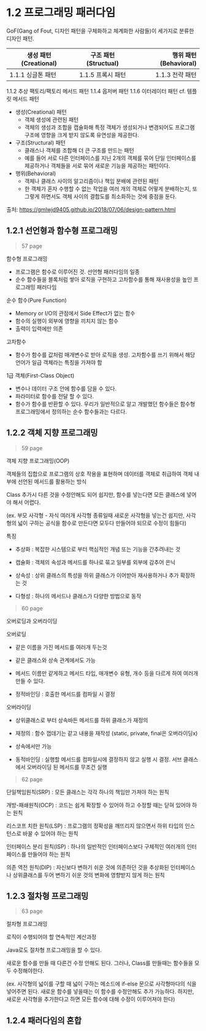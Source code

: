 # 1.2 프로그래밍 패러다임


GoF(Gang of Fout, 디자인 패턴을 구체화하고 체계화한 사람들)이 세가지로 분류한 디자인 패턴.

| 생성 패턴 (Creational)   |      구조 패턴 (Structual)      |  행위 패턴 (Behavioral) |
|----------|:-------------:|------:|
| 1.1.1 싱글톤 패턴 |1.1.5 프록시 패턴 |1.1.3 전략 패턴 |
1.1.2 추상 팩토리/팩토리 메서드 패턴
1.1.4 옵저버 패턴
1.1.6 이터레이터 패턴
cf. 템플릿 메서드 패턴


- 생성(Creational) 패턴
  - 객체 생성에 관련된 패턴
  - 객체의 생성과 조합을 캡슐화해 특정 객체가 생성되거나 변경되어도 프로그램 구조에 영향을 크게 받지 않도록 유연성을 제공한다.
- 구조(Structural) 패턴
  - 클래스나 객체를 조합해 더 큰 구조를 만드는 패턴
  - 예를 들어 서로 다른 인터페이스를 지닌 2개의 객체를 묶어 단일 인터페이스를 제공하거나 객체들을 서로 묶어 새로운 기능을 제공하는 패턴이다.
- 행위(Behavioral)
  - 객체나 클래스 사이의 알고리즘이나 책임 분배에 관련된 패턴
  - 한 객체가 혼자 수행할 수 없는 작업을 여러 개의 객체로 어떻게 분배하는지, 또 그렇게 하면서도 객체 사이의 결합도를 최소화하는 것에 중점을 둔다.

출처: https://gmlwjd9405.github.io/2018/07/06/design-pattern.html





## 1.2.1 선언형과 함수형 프로그래밍
> 57 page


함수형 프로그래밍
- 프로그램은 함수로 이루어진 것. 선언형 패러다임의 일종
- 순수 함수들을 블록처럼 쌓아 로직을 구현하고 고차함수를 통해 재사용성을 높인 프로그래밍 패러다임

 
순수 함수(Pure Function)
- Memory or I/O의 관점에서 Side Effect가 없는 함수
- 함수의 실행이 외부에 영향을 끼치지 않는 함수
- 출력이 입력에만 의존
 

고차함수
- 함수가 함수를 값처럼 매개변수로 받아 로직을 생성. 고차함수를 쓰기 위해서 해당 언어가 일급 객체라는 특징을 가져야 함


1급 객체(First-Class Object)
- 변수나 데이터 구조 안에 함수를 담을 수 있다.
- 파라미터로 함수를 전달 할 수 있다.
- 함수가 함수를 반환할 수 있다.
우리가 일반적으로 알고 개발했던 함수들은 함수형 프로그래밍에서 정의하는 순수 함수들과는 다르다.

 





## 1.2.2 객체 지향 프로그래밍
> 59 page

객체 지향 프로그래밍(OOP)

객체들의 집합으로 프로그램의 상호 작용을 표현하며 데이터를 객체로 취급하여 객체 내부에 선언된 메서드를 활용하는 방식

Class 추가시 다른 것을 수정안해도 되어 쉽지만, 함수를 넣는다면 모든 클래스에 넣어야 해서 어렵다.

(ex. 부모 사각형 - 자식 여러개 사각형 종류일때 새로운 사각형을 넣는건 쉽지만, 사각형의 넓이 구하는 공식을 함수로 만든다면 모두다 만들어야 되므로 수정이 힘들다)

특징
- 추상화 : 복잡한 시스템으로 부터 핵심적인 개념 또는 기능을 간추려내는 것

- 캡슐화 : 객체의 속성과 메서드를 하나로 묶고 일부를 외부에 감추어 은닉

- 상속성 : 상위 클래스의 특성을 하위 클래스가 이어받아 재사용하거나 추가 확장하는 것

- 다형성 : 하나의 메서드나 클래스가 다양한 방법으로 동작

 
> 60 page

오버로딩과 오버라이딩

오버로딩

- 같은 이름을 가진 메서드를 여러개 두는것

- 같은 클래스와 상속 관계에서도 가능

- 메서드 이름만 같게하고 메서드 타입, 매개변수 유형, 개수 등을 다르게 하여 여러개 만들 수 있다.

- 정적바인딩 : 호출한 메서드를 컴파일 시 결정

오버라이딩

- 상위클래스로 부터 상속바든 메서드를 하위 클래스가 재정의

- 재정의 : 함수 껍데기는 같고 내용을 재작성 (static, private, final은 오버라이딩x)

- 상속에서만 가능

- 동적바인딩 : 실행할 메서드를 컴파일시에 결정하지 않고 실행 시 결정. 서브 클래스에서 오버라이딩 된 메서드를 무조건 실행

> 62 page

단일책임원칙(SRP) : 모든 클래스는 각각 하나의 책임만 가져야 하는 원칙

개방-패쇄원칙(OCP) : 코드는 쉽게 확장할 수 있어야 하고 수정할 때는 닫혀 있어야 하는 원칙

리스코프 치한 원칙(LSP) : 프로그램의 정확성을 깨뜨리지 않으면서 하위 타입의 인스턴스로 바꿀 수 있어야 하는 원칙

인터페이스 분리 원칙(ISP) : 하나의 일반적인 인터페이스보다 구체적인 여러개의 인터페이스를 만들어야 하는 원칙

의존 역전 원칙(DIP) : 자신보다 변하기 쉬운 것에 의존하던 것을 추상화된 인터페이스나 상위클래스를 두어 변하기 쉬운 것의 변화에 영향받지 않게 하는 원칙



## 1.2.3 절차형 프로그래밍
> 63 page

절차형 프로그래밍

로직이 수행되어야 할 연속적인 계산과정

Java로도 절차형 프로그래밍을 할 수 있다.

새로운 함수를 만들 때 다른건 수정 안해도 된다. 그러나, Class를 만들때는 함수들을 모두 수정해야한다.

(ex. 사각형의 넓이를 구할 때 넓이 구하는 메소드에 if-else 문으로 사각형마다의 식을 넣어주면 된다. 새로운 함수를 넣을때는 이 함수를 수정안해도 추가 가능하다. 하지만, 새로운 사각형을 추가한다고 하면 모든 함수에 대해 수정이 이루어져야 한다)


## 1.2.4 패러다임의 혼합






